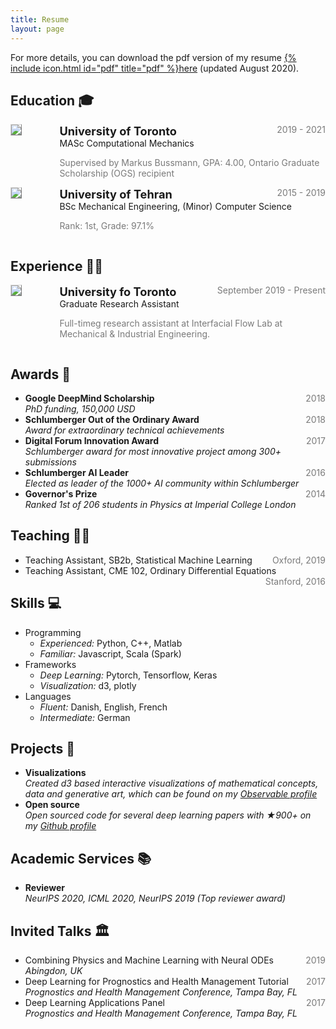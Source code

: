 ```yaml
---
title: Resume
layout: page
---
```


For more details, you can download the pdf version of my resume [{% include icon.html id="pdf" title="pdf" %}here](https://github.com/perfan/perfan.github.io/raw/master/erfan_resume.pdf) (updated August 2020).

## Education 🎓

<!-- MS -->
<div style="display:flex;">

  <div style="flex:0.5; padding-right:5%">
    <img src="{{ site.url }}/imgs/resume-icons/UofT.jpg" style="align:left; border: 1px solid #d3d3d3; border-style: outset;">
  </div>

  <div style="flex:4;">
    <p style="margin:0px">
      <b style="font-size: 130%;">University of Toronto</b>
      <span style="float:right; color:#7a7a7a;">2019 - 2021</span>
    </p>
    MASc Computational Mechanics<br>
    <p style="color:#7a7a7a">
      Supervised by Markus Bussmann, GPA: 4.00, Ontario Graduate Scholarship (OGS) recipient 
    </p>
  </div>

</div>


<!-- BSc -->
<div style="display:flex;">

  <div style="flex:0.5; padding-right:5%">
    <img src="{{ site.url }}/imgs/resume-icons/UT.png" style="align:left; border: 1px solid #d3d3d3; border-style: outset;">
  </div>

  <div style="flex:4;">
    <p style="margin:0px">
      <b style="font-size: 130%;">University of Tehran</b>
      <span style="float:right; color:#7a7a7a;">2015 - 2019</span>
    </p>
    BSc Mechanical Engineering, (Minor) Computer Science<br>
    <p style="color:#7a7a7a">
      Rank: 1st, Grade: 97.1%
    </p>
  </div>

</div>


## Experience 👨‍💼

<!-- Graduate research assistant -->
<div style="display:flex;">

  <div style="flex:0.5; padding-right:5%">
    <img src="{{ site.url }}/imgs/resume-icons/UofT.jpg" style="align:left; border: 1px solid #d3d3d3; border-style: outset;">
  </div>

  <div style="flex:4;">
    <p style="margin:0px">
      <b style="font-size: 130%;">University fo Toronto</b>
      <span style="float:right; color:#7a7a7a;">September 2019 - Present</span>
    </p>
    Graduate Research Assistant<br>
    <p style="color:#7a7a7a">
      Full-timeg research assistant at Interfacial Flow Lab at Mechanical & Industrial Engineering. 
    </p>
  </div>

</div>


## Awards 🌟

<ul>
  <li>
    <b>Google DeepMind Scholarship</b>
    <span style="float:right; color:#7a7a7a;">2018</span> <br>
    <i>PhD funding, 150,000 USD</i>
  </li>

  <li>
    <b>Schlumberger Out of the Ordinary Award</b>
    <span style="float:right; color:#7a7a7a;">2018</span> <br>
    <i>Award for extraordinary technical achievements</i>
  </li>

  <li>
    <b>Digital Forum Innovation Award</b>
    <span style="float:right; color:#7a7a7a;">2017</span> <br>
    <i>Schlumberger award for most innovative project among 300+ submissions</i>
  </li>

  <li>
    <b>Schlumberger AI Leader</b>
    <span style="float:right; color:#7a7a7a;">2016</span> <br>
    <i>Elected as leader of the 1000+ AI community within Schlumberger</i>
  </li>

  <li>
    <b>Governor's Prize</b>
    <span style="float:right; color:#7a7a7a;">2014</span> <br>
    <i>Ranked 1st of 206 students in Physics at Imperial College London</i>
  </li>
</ul>


## Teaching 👨‍🏫

<ul>
  <li>
    Teaching Assistant, SB2b, Statistical Machine Learning
    <span style="float:right; color:#7a7a7a;">Oxford, 2019</span> <br>
  </li>

  <li>
    Teaching Assistant, CME 102, Ordinary Differential Equations
    <span style="float:right; color:#7a7a7a;">Stanford, 2016</span> <br>
  </li>
</ul>

## Skills 💻

<ul>
  <li>
    Programming
    <ul>
      <li>
        <i>Experienced:</i> Python, C++, Matlab
      </li>
      <li>
        <i>Familiar:</i> Javascript, Scala (Spark)
      </li>
    </ul>
  </li>

  <li>
    Frameworks
    <ul>
      <li>
        <i>Deep Learning:</i> Pytorch, Tensorflow, Keras
      </li>
      <li>
        <i>Visualization:</i> d3, plotly
      </li>
    </ul>
  </li>

  <li>
    Languages
    <ul>
      <li>
        <i>Fluent:</i> Danish, English, French
      </li>
      <li>
        <i>Intermediate:</i> German
      </li>
    </ul>
  </li>
</ul>


## Projects 🌱

<ul>
  <li>
    <b>Visualizations</b><br>
    <i>Created d3 based interactive visualizations of mathematical concepts, data and generative art, which can be found on my <a href="https://observablehq.com/@emiliendupont">Observable profile</a></i>
  </li>

  <li>
    <b>Open source</b><br>
    <i>Open sourced code for several deep learning papers with &#9733;900+ on my <a href="https://github.com/EmilienDupont">Github profile</a></i>
  </li>

</ul>


## Academic Services 📚
<ul>
  <li>
  <b>Reviewer</b><br>
  <i>NeurIPS 2020, ICML 2020, NeurIPS 2019 (Top reviewer award)</i>
  </li>
</ul>


## Invited Talks 🏛️

<ul>
  <li>
    Combining Physics and Machine Learning with Neural ODEs
    <span style="float:right; color:#7a7a7a;">2019</span> <br>
    <i>Abingdon, UK</i>
  </li>

  <li>
    Deep Learning for Prognostics and Health Management Tutorial
    <span style="float:right; color:#7a7a7a;">2017</span> <br>
    <i>Prognostics and Health Management Conference, Tampa Bay, FL</i>
  </li>

  <li>
    Deep Learning Applications Panel
    <span style="float:right; color:#7a7a7a;">2017</span> <br>
    <i>Prognostics and Health Management Conference, Tampa Bay, FL</i>
  </li>
</ul>
